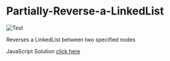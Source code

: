 # Partially-Reverse-a-LinkedList

![Test](https://github.com/banevare/LinkedList/workflows/Test/badge.svg)

Reverses a LinkedList between two specified nodes

JavaScript Solution [click here](http://banevare.github.io/reverseBetween.html)
